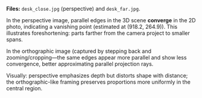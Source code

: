 **Files:** `desk_close.jpg` (perspective) and `desk_far.jpg`.

In the perspective image, parallel edges in the 3D scene **converge** in the 2D photo,
indicating a vanishing point (estimated at (918.2, 264.9)). This illustrates foreshortening: parts farther from the
camera project to smaller spans.

In the orthographic image (captured by stepping back and zooming/cropping—the same edges appear more parallel
and show less convergence, better approximating parallel projection rays.

Visually: perspective emphasizes depth but distorts shape with distance; the orthographic-like framing preserves proportions
more uniformly in the central region.
